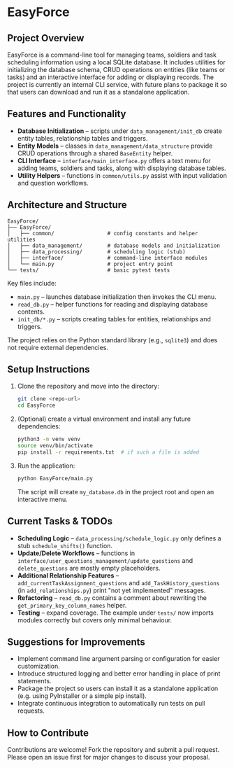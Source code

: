 # EasyForce

## Project Overview
EasyForce is a command-line tool for managing teams, soldiers and task scheduling information using a local SQLite database. It includes utilities for initializing the database schema, CRUD operations on entities (like teams or tasks) and an interactive interface for adding or displaying records. The project is currently an internal CLI service, with future plans to package it so that users can download and run it as a standalone application.

## Features and Functionality
- **Database Initialization** – scripts under `data_management/init_db` create entity tables, relationship tables and triggers.
- **Entity Models** – classes in `data_management/data_structure` provide CRUD operations through a shared `BaseEntity` helper.
- **CLI Interface** – `interface/main_interface.py` offers a text menu for adding teams, soldiers and tasks, along with displaying database tables.
- **Utility Helpers** – functions in `common/utils.py` assist with input validation and question workflows.

## Architecture and Structure
```
EasyForce/
├── EasyForce/
│   ├── common/                 # config constants and helper utilities
│   ├── data_management/        # database models and initialization
│   ├── data_processing/        # scheduling logic (stub)
│   ├── interface/              # command-line interface modules
│   └── main.py                 # project entry point
└── tests/                      # basic pytest tests
```
Key files include:
- `main.py` – launches database initialization then invokes the CLI menu.
- `read_db.py` – helper functions for reading and displaying database contents.
- `init_db/*.py` – scripts creating tables for entities, relationships and triggers.

The project relies on the Python standard library (e.g., `sqlite3`) and does not require external dependencies.

## Setup Instructions
1. Clone the repository and move into the directory:
   ```bash
   git clone <repo-url>
   cd EasyForce
   ```
2. (Optional) create a virtual environment and install any future dependencies:
   ```bash
   python3 -m venv venv
   source venv/bin/activate
   pip install -r requirements.txt  # if such a file is added
   ```
3. Run the application:
   ```bash
   python EasyForce/main.py
   ```
   The script will create `my_database.db` in the project root and open an interactive menu.

## Current Tasks & TODOs
- **Scheduling Logic** – `data_processing/schedule_logic.py` only defines a stub `schedule_shifts()` function.
- **Update/Delete Workflows** – functions in `interface/user_questions_management/update_questions` and `delete_questions` are mostly empty placeholders.
- **Additional Relationship Features** – `add_currentTaskAssignment_questions` and `add_TaskHistory_questions` (in `add_relationships.py`) print "not yet implemented" messages.
- **Refactoring** – `read_db.py` contains a comment about rewriting the `get_primary_key_column_names` helper.
- **Testing** – expand coverage. The example under `tests/` now imports modules correctly but covers only minimal behaviour.

## Suggestions for Improvements

- Implement command line argument parsing or configuration for easier customization.
- Introduce structured logging and better error handling in place of print statements.
- Package the project so users can install it as a standalone application (e.g. using PyInstaller or a simple pip install).
- Integrate continuous integration to automatically run tests on pull requests.


## How to Contribute
Contributions are welcome! Fork the repository and submit a pull request. Please open an issue first for major changes to discuss your proposal.
